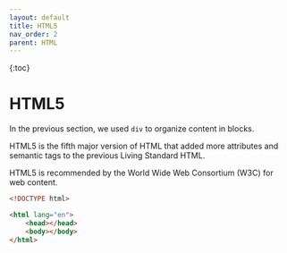 ```yaml
---
layout: default
title: HTML5
nav_order: 2
parent: HTML
---
```


{:toc}

# HTML5

In the previous section, we used `div` to organize content in blocks.

HTML5 is the fifth major version of HTML that added more attributes and semantic tags to the previous Living Standard HTML.

HTML5 is recommended by the World Wide Web Consortium (W3C) for web content.

```html
<!DOCTYPE html>

<html lang="en">
    <head></head>
    <body></body>
</html>
```
